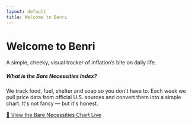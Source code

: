```yaml
---
layout: default
title: Welcome to Benri
---
```


<div class="text-center my-5">
  <h1 class="display-4 fw-bold">Welcome to Benri</h1>
  <p class="lead text-muted">A simple, cheeky, visual tracker of inflation’s bite on daily life.</p>
</div>

<div class="card shadow-sm mb-4">
  <div class="card-body">
    <h5 class="card-title">What is the Bare Necessities Index?</h5>
    <p class="card-text">We track food, fuel, shelter and soap so you don't have to. Each week we pull price data from official U.S. sources and convert them into a simple chart. It's not fancy — but it's honest.</p>
  </div>
</div>

<div class="list-group">
  <a href="/bare.html" class="list-group-item list-group-item-action d-flex justify-content-between align-items-center">
    🧺 View the Bare Necessities Chart
    <span class="badge bg-primary rounded-pill">Live</span>
  </a>
</div>
